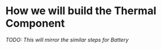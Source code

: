# How we will build the Thermal Component

_TODO: This will mirror the similar steps for Battery_



